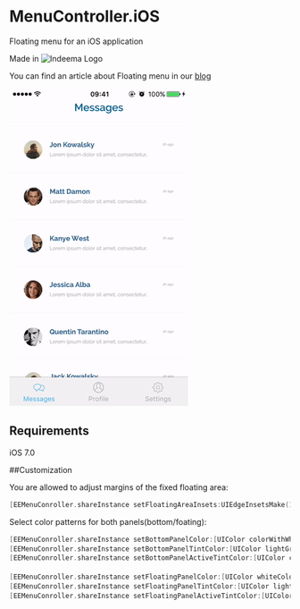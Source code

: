 # MenuController.iOS
Floating menu for an iOS application

Made in ![Indeema Logo](http://indeema.com/images/Indeema.png)

You can find an article about Floating menu in our [blog](http://indeema.com/blog/how-we-created-a-floating-menu-for-an-ios-application)

![Floating menu](/GitHubResources/floating_menu_animation_small.gif)

## Requirements
iOS 7.0

##Customization

You are allowed to adjust margins of the fixed floating area:
```objective-c
[EEMenuConroller.shareInstance setFloatingAreaInsets:UIEdgeInsetsMake(100.0f, 0.0f, 0.0f, 0.0f)];
```

Select color patterns for both panels(bottom/foating):
```objective-c
[EEMenuConroller.shareInstance setBottomPanelColor:[UIColor colorWithWhite:0.95f alpha:1.0f]];
[EEMenuConroller.shareInstance setBottomPanelTintColor:[UIColor lightGrayColor]];
[EEMenuConroller.shareInstance setBottomPanelActiveTintColor:[UIColor colorWithRed:147.0f/255.0f green:207.0f/255.0f blue:28.0f/255.0f alpha:1.0f]];
 
[EEMenuConroller.shareInstance setFloatingPanelColor:[UIColor whiteColor]];
[EEMenuConroller.shareInstance setFloatingPanelTintColor:[UIColor lightGrayColor]];
[EEMenuConroller.shareInstance setFloatingPanelActiveTintColor:[UIColor colorWithRed:147.0f/255.0f green:207.0f/255.0f blue:28.0f/255.0f alpha:1.0f]];
```

